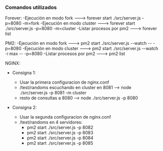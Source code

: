 ### Comandos utilizados

Forever:
-Ejecución en modo fork ---> forever start ./src/server.js -p=8080 -m=fork
-Ejecución en modo cluster ---> forever start ./src/server.js -p=8080 -m=cluster
-Listar procesos por pm2 ---> forever list

PM2:
-Ejecución en modo fork ---> pm2 start ./src/server.js --watch -- -p=8080
-Ejecución en modo cluster ---> pm2 start ./src/server.js --watch -i max -- -p=8080
-Listar procesos por pm2 ---> pm2 list

NGINX:

- Consigna 1:

  - Usar la primera configuracion de nginx.conf
  - /test/randoms escuchando en cluster en 8081 --> node ./src/server.js -p 8081 -m cluster
  - resto de consultas a 8080 --> node ./src/server.js -p 8080

- Consigna 2:
  - Usar la segunda configuracion de nginx.conf
  - /test/randoms en 4 servidores:
    - pm2 start ./src/server.js -p 8082
    - pm2 start ./src/server.js -p 8083
    - pm2 start ./src/server.js -p 8084
    - pm2 start ./src/server.js -p 8085
